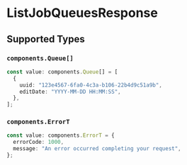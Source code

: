 # ListJobQueuesResponse


## Supported Types

### `components.Queue[]`

```typescript
const value: components.Queue[] = [
  {
    uuid: "123e4567-6fa0-4c3a-b106-22b4d9c51a9b",
    editDate: "YYYY-MM-DD HH:MM:SS",
  },
];
```

### `components.ErrorT`

```typescript
const value: components.ErrorT = {
  errorCode: 1000,
  message: "An error occurred completing your request",
};
```

